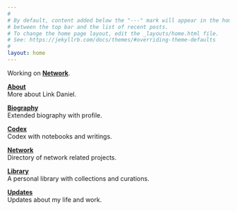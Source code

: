 ```yaml
---
#
# By default, content added below the "---" mark will appear in the home page
# between the top bar and the list of recent posts.
# To change the home page layout, edit the _layouts/home.html file.
# See: https://jekyllrb.com/docs/themes/#overriding-theme-defaults
#
layout: home
---
```


Working on **[Network](https://network.foundation)**.

**[About](/about)**
<br>
More about Link Daniel.

**[Biography](/bio)**
<br>
Extended biography with profile.

**[Codex](/codex)**
<br>
Codex with notebooks and writings.

**[Network](/network)**
<br>
Directory of network related projects.

**[Library](/library)**
<br>
A personal library with collections and curations.

**[Updates](/updates)**
<br>
Updates about my life and work.
